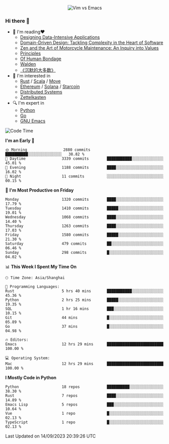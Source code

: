 <p align="center">
    <img src="https://gist.githubusercontent.com/coldnight/e696baffb094e71c96cb302118878eae/raw/40ea5053a6f66cc65f90f437e4173497da225958/banner.gif" alt="Vim vs Emacs" />
</p>

### Hi there 👋

- 📖 I'm reading❤️
    + [Designing Data-Intensive Applications](https://www.oreilly.com/library/view/designing-data-intensive-applications/9781491903063/)
    + [Domain-Driven Design: Tackling Complexity in the Heart of Software](https://www.dddcommunity.org/book/evans_2003/)
    + [Zen and the Art of Motorcycle Maintenance: An Inquiry into Values](https://en.wikipedia.org/wiki/Zen_and_the_Art_of_Motorcycle_Maintenance)
    + [Principles](https://www.principles.com/)
    + [Of Human Bondage](https://en.wikipedia.org/wiki/Of_Human_Bondage)
    + [Walden](https://en.wikipedia.org/wiki/Walden)
    + [《沉默的大多数》](https://en.wikipedia.org/wiki/Silent_majority)
- 🌱 I'm interested in
    + [Rust](https://www.rust-lang.org/) / [Scala](https://www.scala-lang.org/) / [Move](https://github.com/move-language/move/)
    + [Ethereum](https://ethereum.org/en/) / [Solana](https://solana.com/) / [Starcoin](https://github.com/starcoinorg/starcoin)
	+ [Distributed Systems](https://www.linuxzen.com/notes/topics/20200320174417_%E5%88%86%E5%B8%83%E5%BC%8F/)
	+ [Zettelkasten](https://www.linuxzen.com/notes/notes/20220120080920-slip_box/)
- 🔍 I'm expert in
    + [Python](https://www.python.org/)
    + [Go](https://go.dev/)
    + [GNU Emacs](https://www.gnu.org/software/emacs/)

<!--START_SECTION:waka-->
![Code Time](http://img.shields.io/badge/Code%20Time-2%2C374%20hrs%2011%20mins-blue)

**I'm an Early 🐤** 

```text
🌞 Morning                2880 commits        ██████████░░░░░░░░░░░░░░░   38.82 % 
🌆 Daytime                3339 commits        ███████████░░░░░░░░░░░░░░   45.01 % 
🌃 Evening                1188 commits        ████░░░░░░░░░░░░░░░░░░░░░   16.02 % 
🌙 Night                  11 commits          ░░░░░░░░░░░░░░░░░░░░░░░░░   00.15 % 
```
📅 **I'm Most Productive on Friday** 

```text
Monday                   1320 commits        ████░░░░░░░░░░░░░░░░░░░░░   17.79 % 
Tuesday                  1410 commits        █████░░░░░░░░░░░░░░░░░░░░   19.01 % 
Wednesday                1068 commits        ████░░░░░░░░░░░░░░░░░░░░░   14.40 % 
Thursday                 1263 commits        ████░░░░░░░░░░░░░░░░░░░░░   17.03 % 
Friday                   1580 commits        █████░░░░░░░░░░░░░░░░░░░░   21.30 % 
Saturday                 479 commits         ██░░░░░░░░░░░░░░░░░░░░░░░   06.46 % 
Sunday                   298 commits         █░░░░░░░░░░░░░░░░░░░░░░░░   04.02 % 
```


📊 **This Week I Spent My Time On** 

```text
🕑︎ Time Zone: Asia/Shanghai

💬 Programming Languages: 
Rust                     5 hrs 40 mins       ███████████░░░░░░░░░░░░░░   45.36 % 
Python                   2 hrs 25 mins       █████░░░░░░░░░░░░░░░░░░░░   19.35 % 
SQL                      1 hr 16 mins        ███░░░░░░░░░░░░░░░░░░░░░░   10.15 % 
Git                      44 mins             █░░░░░░░░░░░░░░░░░░░░░░░░   05.89 % 
Go                       37 mins             █░░░░░░░░░░░░░░░░░░░░░░░░   04.98 % 

🔥 Editors: 
Emacs                    12 hrs 29 mins      █████████████████████████   100.00 % 

💻 Operating System: 
Mac                      12 hrs 29 mins      █████████████████████████   100.00 % 
```

**I Mostly Code in Python** 

```text
Python                   18 repos            ██████████░░░░░░░░░░░░░░░   38.30 % 
Rust                     7 repos             ████░░░░░░░░░░░░░░░░░░░░░   14.89 % 
Emacs Lisp               5 repos             ███░░░░░░░░░░░░░░░░░░░░░░   10.64 % 
Vue                      1 repo              █░░░░░░░░░░░░░░░░░░░░░░░░   02.13 % 
TypeScript               1 repo              █░░░░░░░░░░░░░░░░░░░░░░░░   02.13 % 
```




 Last Updated on 14/09/2023 20:39:26 UTC
<!--END_SECTION:waka-->
